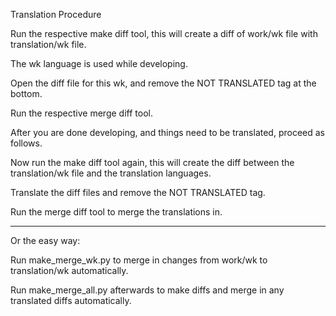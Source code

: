 Translation Procedure

Run the respective make diff tool, this will create a diff of work/wk file with translation/wk file.

The wk language is used while developing.

Open the diff file for this wk, and remove the NOT TRANSLATED tag at the bottom.

Run the respective merge diff tool.

After you are done developing, and things need to be translated, proceed as follows.

Now run the make diff tool again, this will create the diff between the translation/wk file and the translation languages.

Translate the diff files and remove the NOT TRANSLATED tag.

Run the merge diff tool to merge the translations in.

----

Or the easy way:

Run make_merge_wk.py to merge in changes from work/wk to translation/wk automatically.

Run make_merge_all.py afterwards to make diffs and merge in any translated diffs automatically.

